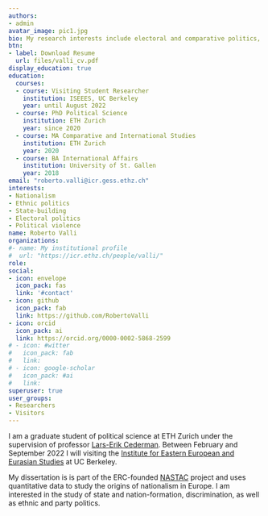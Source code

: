 ```yaml
---
authors:
- admin
avatar_image: pic1.jpg
bio: My research interests include electoral and comparative politics, as well as state formation and political violence.
btn:
- label: Download Resume
  url: files/valli_cv.pdf
display_education: true
education:
  courses:
  - course: Visiting Student Researcher
    institution: ISEEES, UC Berkeley
    year: until August 2022
  - course: PhD Political Science
    institution: ETH Zurich
    year: since 2020
  - course: MA Comparative and International Studies
    institution: ETH Zurich
    year: 2020
  - course: BA International Affairs
    institution: University of St. Gallen
    year: 2018
email: "roberto.valli@icr.gess.ethz.ch"
interests:
- Nationalism
- Ethnic politics
- State-building
- Electoral politics
- Political violence
name: Roberto Valli
organizations:
#- name: My institutional profile
#  url: "https://icr.ethz.ch/people/valli/"
role: 
social:
- icon: envelope
  icon_pack: fas
  link: '#contact'
- icon: github
  icon_pack: fab
  link: https://github.com/RobertoValli
- icon: orcid
  icon_pack: ai
  link: https://orcid.org/0000-0002-5868-2599
# - icon: #witter
#   icon_pack: fab
#   link: 
# - icon: google-scholar
#   icon_pack: #ai
#   link: 
superuser: true
user_groups:
- Researchers
- Visitors
---
```


I am a graduate student of political science at ETH Zurich under the supervision of professor [Lars-Erik Cederman](https://icr.ethz.ch/people/cederman/). Between February and September 2022 I will visiting the [Institute for Eastern European and Eurasian Studies](https://iseees.berkeley.edu/) at UC Berkeley.

My dissertation is is part of the ERC-founded [NASTAC](https://icr.ethz.ch/research/nastac/) project and uses quantitative data to study the origins of nationalism in Europe.
I am interested in the study of state and nation-formation, discrimination, as well as ethnic and party politics.


